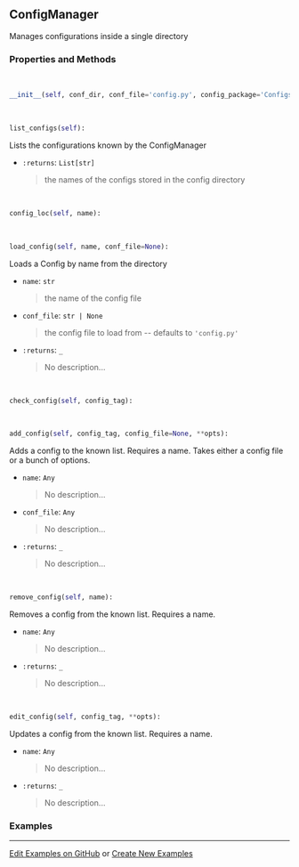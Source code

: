 ## <a id="RynLib.RynUtils.ConfigManager.ConfigManager">ConfigManager</a>
Manages configurations inside a single directory

### Properties and Methods
<a id="RynLib.RynUtils.ConfigManager.ConfigManager.__init__">&nbsp;</a>
```python
__init__(self, conf_dir, conf_file='config.py', config_package='Configs'): 
```

<a id="RynLib.RynUtils.ConfigManager.ConfigManager.list_configs">&nbsp;</a>
```python
list_configs(self): 
```
Lists the configurations known by the ConfigManager
- `:returns`: `List[str]`
    >the names of the configs stored in the config directory

<a id="RynLib.RynUtils.ConfigManager.ConfigManager.config_loc">&nbsp;</a>
```python
config_loc(self, name): 
```

<a id="RynLib.RynUtils.ConfigManager.ConfigManager.load_config">&nbsp;</a>
```python
load_config(self, name, conf_file=None): 
```
Loads a Config by name from the directory
- `name`: `str`
    >the name of the config file
- `conf_file`: `str | None`
    >the config file to load from -- defaults to `'config.py'`
- `:returns`: `_`
    >No description...

<a id="RynLib.RynUtils.ConfigManager.ConfigManager.check_config">&nbsp;</a>
```python
check_config(self, config_tag): 
```

<a id="RynLib.RynUtils.ConfigManager.ConfigManager.add_config">&nbsp;</a>
```python
add_config(self, config_tag, config_file=None, **opts): 
```
Adds a config to the known list. Requires a name. Takes either a config file or a bunch of options.
- `name`: `Any`
    >No description...
- `conf_file`: `Any`
    >No description...
- `:returns`: `_`
    >No description...

<a id="RynLib.RynUtils.ConfigManager.ConfigManager.remove_config">&nbsp;</a>
```python
remove_config(self, name): 
```
Removes a config from the known list. Requires a name.
- `name`: `Any`
    >No description...
- `:returns`: `_`
    >No description...

<a id="RynLib.RynUtils.ConfigManager.ConfigManager.edit_config">&nbsp;</a>
```python
edit_config(self, config_tag, **opts): 
```
Updates a config from the known list. Requires a name.
- `name`: `Any`
    >No description...
- `:returns`: `_`
    >No description...

### Examples


___

[Edit Examples on GitHub](https://github.com/McCoyGroup/References/edit/gh-pages/Documentation/examples/RynLib/RynUtils/ConfigManager/ConfigManager.md) or 
[Create New Examples](https://github.com/McCoyGroup/References/new/gh-pages/?filename=Documentation/examples/RynLib/RynUtils/ConfigManager/ConfigManager.md)